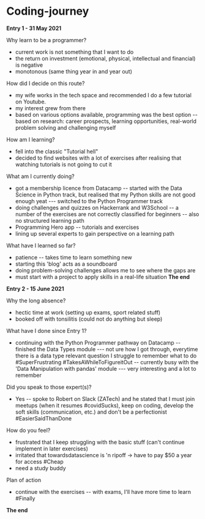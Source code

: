 # Coding-journey

**Entry 1 - 31 May 2021**

Why learn to be a programmer?
- current work is not something that I want to do
- the return on investment (emotional, physical, intellectual and financial) is negative
- monotonous (same thing year in and year out)

How did I decide on this route?
- my wife works in the tech space and recommended I do a few tutorial on Youtube.
- my interest grew from there
- based on various options available, programming was the best option -- based on research: career prospects, learning opportunities, real-world problem solving and challenging myself

How am I learning?
- fell into the classic "Tutorial hell"
- decided to find websites with a lot of exercises after realising that watching tutorials is not going to cut it

What am I currently doing?
- got a membership licence from Datacamp -- started with the Data Science in Python track, but realised that my Python skills are not good enough yeat --- switched to the Python Programmer track
- doing challenges and quizzes on Hackerrank and W3School -- a number of the exercises are not correctly classified for beginners -- also no structured learning path
- Programming Hero app -- tutorials and exercises
- lining up several experts to gain perspective on a learning path

What have I learned so far?
- patience -- takes time to learn something new
- starting this 'blog' acts as a soundboard
- doing problem-solving challenges allows me to see where the gaps are
- must start with a project to apply skills in a real-life situation
**The end**


**Entry 2 - 15 June 2021**

Why the long absence?
- hectic time at work (setting up exams, sport related stuff)
- booked off with tonsilitis (could not do anything but sleep)

What have I done since Entry 1?
- continuing with the Python Programmer pathway on Datacamp
-- finished the Data Types module
--- not ure how I got through, everytime there is a data type relevant question I struggle to remember what to do #SuperFrustrating #TakesAWhileToFigureitOut
-- currently busy with the 'Data Manipulation with pandas' module
--- very interesting and a lot to remember

Did you speak to those expert(s)?
- Yes
-- spoke to Robert on Slack (ZATech) and he stated that I must join meetups (when it resumes #covidSucks), keep on coding, develop the soft skills (communication, etc.) and don't be a perfectionist #EasierSaidThanDone

How do you feel?
- frustrated that I keep struggling with the basic stuff (can't continue implement in later exercises)
- irritated that towardsdatascience is 'n ripoff -> have to pay $50 a year for access #Cheap
- need a study buddy

Plan of action
- continue with the exercises
-- with exams, I'll have more time to learn #Finally

**The end**
